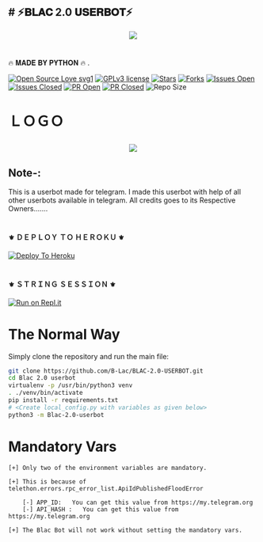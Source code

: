 
 ##     #         ⚡𝐁𝐋𝐀𝐂 2.0 𝐔𝐒𝐄𝐑𝐁𝐎𝐓⚡ 






<p align="center"><a href="https://"><img src="https://telegra.ph/file/8c771537e52046019c5dc.jpg"></a></p> 
</p>
<h1></h1>
              🔥 𝐌𝐀𝐃𝐄 𝐁𝐘 𝐏𝐘𝐓𝐇𝐎𝐍 🔥 .
<br>      




[![Open Source Love svg1](https://badges.frapsoft.com/os/v1/open-source.png?v=103)]( https://github.com/B-Lac/BLAC-2.0-USERBOT/ )
[![GPLv3 license](https://img.shields.io/badge/License-GPLv3-blue.svg?&style=flat-square)]( https://github.com/B-Lac/BLAC-2.0-USERBOT/#copyright--license)
[![Stars](https://img.shields.io/github/stars/KeinShin/Black-Lightning?&style=flat-square)]( https://github.com/B-Lac/BLAC-2.0-USERBOT//stargazers)
[![Forks](https://img.shields.io/github/forks/KeinShin/Black-Lightning?&style=flat-square)]( https://github.com/B-Lac/BLAC-2.0-USERBOT//network/members)
[![Issues Open](https://img.shields.io/github/issues/KeinShin/Black-Lightning?&style=flat-square)]( https://github.com/B-Lac/BLAC-2.0-USERBOT//issues)
[![Issues Closed](https://img.shields.io/github/issues-closed/KeinShin/Black-Lightning?&style=flat-square)]( https://github.com/KeinShin/Black-Lightning/issues?q=is:closed)
[![PR Open](https://img.shields.io/github/issues-pr/KeinShin/Black-Lightning?&style=flat-square)]( https://github.com/B-Lac/BLAC-2.0-USERBOT//pulls)
[![PR Closed](https://img.shields.io/github/issues-pr-closed/KeinShin/Black-Lightning?&style=flat-square)]( https://github.com/B-Lac/BLAC-2.0-USERBOT//pulls?q=is:closed)
![Repo Size](https://img.shields.io/github/https://github.com/B-Lac/BLAC-2.0-USERBOT/?style=flat-square)
<br>
                         

# ＬＯＧＯ  <p align="center"><a href="https://"><img src="https://telegra.ph/file/8c771537e52046019c5dc.jpg"></a></p> 
</p>



## Note-: 

This is a userbot made for telegram. I made this userbot with help of all other userbots available in telegram. All credits goes to its Respective Owners.......


#       <h4>⚜️ ＤＥＰＬＯＹ ＴＯ ＨＥＲＯＫＵ ⚜️</h4>


[![Deploy To Heroku](https://www.herokucdn.com/deploy/button.svg)](https://heroku.com/deploy?template=https://github.com/B-Lac/B-lac-2.0-Userbot)


# <h4>⚜️ ＳＴＲＩＮＧ ＳＥＳＳＩＯＮ ⚜️</h4>


[![Run on Repl.it](https://repl.it/badge/github/KeinShin/Black-Lightning&theme=midnight-purple)](https://replit.com/@BLACJASS/B-Lacuserbot#main.py)


# The Normal Way

Simply clone the repository and run the main file:
```sh
git clone https://github.com/B-Lac/BLAC-2.0-USERBOT.git
cd Blac 2.0 userbot 
virtualenv -p /usr/bin/python3 venv
. ./venv/bin/activate
pip install -r requirements.txt
# <Create local_config.py with variables as given below>
python3 -m Blac-2.0-userbot
```

# Mandatory Vars
```
[+] Only two of the environment variables are mandatory.

[+] This is because of telethon.errors.rpc_error_list.ApiIdPublishedFloodError

    [-] APP_ID:   You can get this value from https://my.telegram.org
    [-] API_HASH :   You can get this value from https://my.telegram.org
    
[+] The Blac Bot will not work without setting the mandatory vars.
```
